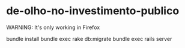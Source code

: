de-olho-no-investimento-publico
===============================

WARNING: It's only working in Firefox

bundle install
bundle exec rake db:migrate
bundle exec rails server

